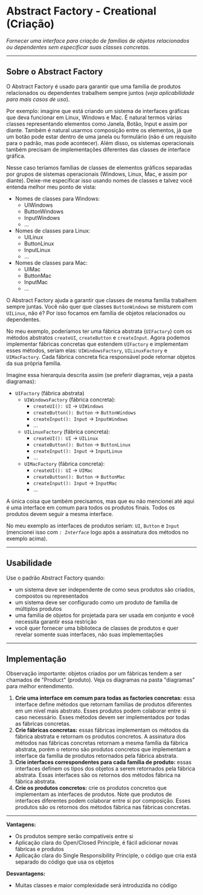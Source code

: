 # Abstract Factory - Creational (Criação)

*Fornecer uma interface para criação de famílias de objetos relacionados ou dependentes sem especificar suas classes concretas.*

---

## Sobre o Abstract Factory

O Abstract Factory é usado para garantir que uma família de produtos relacionados ou dependentes trabalhem sempre juntos (*veja aplicabilidade para mais casos de uso*).

Por exemplo: imagine que está criando um sistema de interfaces gráficas que deva funcionar em Linux, Windows e Mac. É natural termos várias classes representando elementos como Janela, Botão, Input e assim por diante. Também é natural usarmos composição entre os elementos, já que um botão pode estar dentro de uma janela ou formulário (não é um requisito para o padrão, mas pode acontecer). Além disso, os sistemas operacionais também precisam de implementações diferentes das classes de interface gráfica.

Nesse caso teríamos famílias de classes de elementos gráficos separadas por grupos de sistemas operacionais (Windows, Linux, Mac, e assim por diante). Deixe-me especificar isso usando nomes de classes e talvez você entenda melhor meu ponto de vista:

- Nomes de classes para Windows:
  - UIWindows
  - ButtonWindows
  - InputWindows
  - ...
- Nomes de classes para Linux:
  - UILinux
  - ButtonLinux
  - InputLinux
  - ...
- Nomes de classes para Mac:
  - UIMac
  - ButtonMac
  - InputMac
  - ...

O Abstract Factory ajuda a garantir que classes de mesma família trabalhem sempre juntas. Você não quer que classes `ButtonWindows` se misturem com `UILinux`, não é? Por isso focamos em família de objetos relacionados ou dependentes.

No meu exemplo, poderíamos ter uma fábrica abstrata (`UIFactory`) com os métodos abstratos `createUI`, `createButton` e `createInput`. Agora podemos implementar fábricas concretas que estendem `UIFactory` e implementam esses métodos, seriam elas: `UIWindowsFactory`, `UILinuxFactory` e `UIMacFactory`. Cada fábrica concreta fica responsável pode retornar objetos da sua própria família.

Imagine essa hierarquia descrita assim (se preferir diagramas, veja a pasta diagramas):

- `UIFactory` (fábrica abstrata)
  - `UIWindowsFactory` (fábrica concreta):
    - `createUI(): UI` -> `UIWindows`
    - `createButton(): Button` -> `ButtonWindows`
    - `createInput(): Input` -> `InputWindows`
    - ...
  - `UILinuxFactory` (fábrica concreta):
    - `createUI(): UI` -> `UILinux`
    - `createButton(): Button` -> `ButtonLinux`
    - `createInput(): Input` -> `InputLinux`
    - ...
  - `UIMacFactory` (fábrica concreta):
    - `createUI(): UI` -> `UIMac`
    - `createButton(): Button` -> `ButtonMac`
    - `createInput(): Input` -> `InputMac`
    - ...

A única coisa que também precisamos, mas que eu não mencionei até aqui é uma interface em comum para todos os produtos finais. Todos os produtos devem seguir a mesma interface.

No meu exemplo as interfaces de produtos seriam: `UI`, `Button` e `Input` (mencionei isso com *`: Interface`* logo após a assinatura dos métodos no exemplo acima).

---

## Usabilidade

Use o padrão Abstract Factory quando:

- um sistema deve ser independente de como seus produtos são criados, compostos ou representados
- um sistema deve ser configurado como um produto de família de múltiplos produtos
- uma família de objetos for projetada para ser usada em conjunto e você necessita garantir essa restrição
- você quer fornecer uma biblioteca de classes de produtos e quer revelar somente suas interfaces, não suas implementações

---

## Implementação

Observação importante: objetos criados por um fábricas tendem a ser chamados de "Product" (produto). Veja os diagramas na pasta "diagramas" para melhor entendimento.

1. **Crie uma interface em comum para todas as factories concretas:** essa interface define métodos que retornam famílias de produtos diferentes em um nível mais abstrato. Esses produtos podem colaborar entre si caso necessário. Esses métodos devem ser implementados por todas as fábricas concretas.
2. **Crie fábricas concretas:** essas fábricas implementam os métodos da fábrica abstrata e retornam os produtos concretos. A assinatura dos métodos nas fábricas concretas retornam a mesma família da fábrica abstrata, porém o retorno são produtos concretos que implementam a interface da família de produtos retornados pela fábrica abstrata.
3. **Crie interfaces correspondentes para cada família de produto:** essas interfaces definem os tipos dos objetos a serem retornados pela fábrica abstrata. Essas interfaces são os retornos dos métodos fábrica na fábrica abstrata.
4. **Crie os produtos concretos:** crie os produtos concretos que implementam as interfaces de produtos. Note que produtos de interfaces diferentes podem colaborar entre si por composição. Esses produtos são os retornos dos métodos fábrica nas fábricas concretas.

---

**Vantagens:**
- Os produtos sempre serão compatíveis entre si
- Aplicação clara do Open/Closed Principle, é fácil adicionar novas fábricas e produtos
- Aplicação clara do Single Responsibility Principle, o código que cria está separado do código que usa os objetos

**Desvantagens:**
- Muitas classes e maior complexidade será introduzida no código
